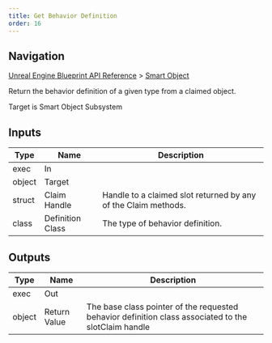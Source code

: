 ```yaml
---
title: Get Behavior Definition
order: 16
---
```

## Navigation

[Unreal Engine Blueprint API Reference](https://dev.epicgames.com/documentation/en-us/unreal-engine/BlueprintAPI) > [Smart Object](https://dev.epicgames.com/documentation/en-us/unreal-engine/BlueprintAPI/SmartObject)

Return the behavior definition of a given type from a claimed object.

Target is Smart Object Subsystem

## Inputs

| Type | Name | Description |
| --- | --- | --- |
| exec | In |  |
| object | Target |  |
| struct | Claim Handle | Handle to a claimed slot returned by any of the Claim methods. |
| class | Definition Class | The type of behavior definition. |

## Outputs

| Type | Name | Description |
| --- | --- | --- |
| exec | Out |  |
| object | Return Value | The base class pointer of the requested behavior definition class associated to the slotClaim handle |
